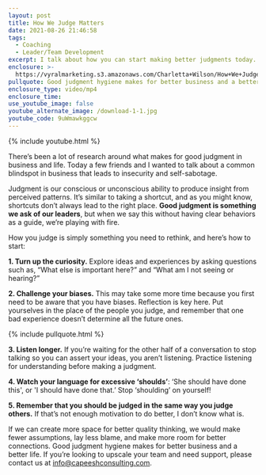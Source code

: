```yaml
---
layout: post
title: How We Judge Matters
date: 2021-08-26 21:46:58
tags:
  - Coaching
  - Leader/Team Development
excerpt: I talk about how you can start making better judgments today.
enclosure: >-
  https://vyralmarketing.s3.amazonaws.com/Charletta+Wilson/How+We+Judge+Matters.mp4
pullquote: Good judgment hygiene makes for better business and a better life.
enclosure_type: video/mp4
enclosure_time:
use_youtube_image: false
youtube_alternate_image: /download-1-1.jpg
youtube_code: 9uWmawkggcw
---
```

{% include youtube.html %}

There’s been a lot of research around what makes for good judgment in business and life. Today a few friends and I wanted to talk about a common blindspot in business that leads to insecurity and self-sabotage.

Judgment is our conscious or unconscious ability to produce insight from perceived patterns. It’s similar to taking a shortcut, and as you might know, shortcuts don’t always lead to the right place. **Good judgment is something we ask of our leaders**, but when we say this without having clear behaviors as a guide, we’re playing with fire.

How you judge is simply something you need to rethink, and here’s how to start:

**1\. Turn up the curiosity.** Explore ideas and experiences by asking questions such as, “What else is important here?” and “What am I not seeing or hearing?”

**2\. Challenge your biases.** This may take some more time because you first need to be aware that you have biases. Reflection is key here. Put yourselves in the place of the people you judge, and remember that one bad experience doesn’t determine all the future ones.&nbsp;

{% include pullquote.html %}

**3\. Listen longer.** If you’re waiting for the other half of a conversation to stop talking so you can assert your ideas, you aren’t listening. Practice listening for understanding before making a judgment.

**4\. Watch your language for excessive ‘shoulds’**\: ‘She should have done this', or 'I should have done that.’ Stop ‘shoulding’ on yourself\!

**5\. Remember that you should be judged in the same way you judge others.** If that’s not enough motivation to do better, I don’t know what is.

If we can create more space for better quality thinking, we would make fewer assumptions, lay less blame, and make more room for better connections. Good judgment hygiene makes for better business and a better life. If you’re looking to upscale your team and need support, please contact us at [info@capeeshconsulting.com](mailto:info@capeeshconsulting.com).
